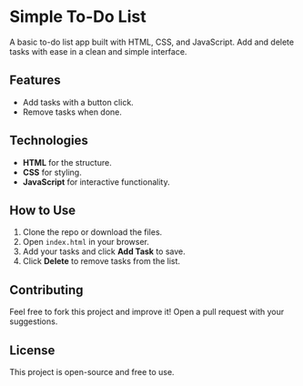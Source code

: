 # Simple To-Do List

A basic to-do list app built with HTML, CSS, and JavaScript. Add and delete tasks with ease in a clean and simple interface.

## Features

- Add tasks with a button click.
- Remove tasks when done.

## Technologies

- **HTML** for the structure.
- **CSS** for styling.
- **JavaScript** for interactive functionality.

## How to Use

1. Clone the repo or download the files.
2. Open `index.html` in your browser.
3. Add your tasks and click **Add Task** to save.
4. Click **Delete** to remove tasks from the list.

## Contributing

Feel free to fork this project and improve it! Open a pull request with your suggestions.

## License

This project is open-source and free to use.

